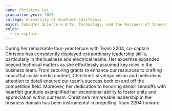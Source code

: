 ```yaml
---
name: Christine Lai
graduation_year: 2023
college: University of Southern California
major: Computer Science & Arts, Technology, and the Business of Innovation
roles:
  - co-captain
---
```


During her remarkable four-year tenure with Team 2204, co-captain Christine has consistently displayed extraordinary
leadership skills, particularly in the business and electrical teams. Her expertise expanded beyond technical matters as
she effortlessly assumed key roles in the business team. From securing grants to enhance our resources to crafting
impactful social media content, Christine’s strategic vision and meticulous attention to detail ensured our team’s
success both on and off the competition field. Moreover, her dedication to honoring senior sendoffs with heartfelt
gratitude exemplified her exceptional ability to foster unity and appreciation within our team. Christine’s remarkable
leadership in the business domain has been instrumental in propelling Team 2204 forward.